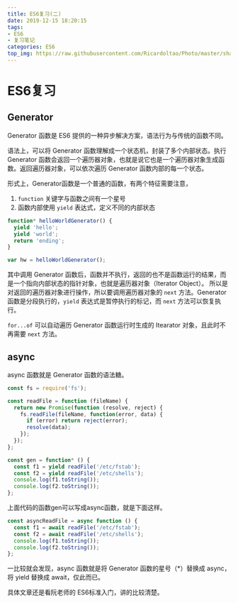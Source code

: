 ```yaml
---
title: ES6复习(二)
date: 2019-12-15 18:20:15
tags: 
- ES6
- 复习笔记
categories: ES6
top_img: https://raw.githubusercontent.com/Ricardoltao/Photo/master/shahadat.jpg
---
```


# ES6复习

## Generator

Generator 函数是 ES6 提供的一种异步解决方案，语法行为与传统的函数不同。

语法上，可以将 Generator 函数理解成一个状态机，封装了多个内部状态。执行 Generator 函数会返回一个遍历器对象，也就是说它也是一个遍历器对象生成函数。返回遍历器对象，可以依次遍历 Generator 函数内部的每一个状态。

形式上，Generator函数是一个普通的函数，有两个特征需要注意，
1. `function` 关键字与函数之间有一个星号
2. 函数内部使用 `yield` 表达式，定义不同的内部状态

```javascript
function* helloWorldGenerator() {
  yield 'hello';
  yield 'world';
  return 'ending';
}

var hw = helloWorldGenerator();
```

其中调用 Generator 函数后，函数并不执行，返回的也不是函数运行的结果，而是一个指向内部状态的指针对象，也就是遍历器对象（Iterator Object）。
所以是对返回的遍历器对象进行操作，所以要调用遍历器对象的 `next` 方法。Generator 函数是分段执行的，`yield` 表达式是暂停执行的标记，而 `next` 方法可以恢复执行。

`for...of` 可以自动遍历 Generator 函数运行时生成的 Itearator 对象，且此时不再需要 `next` 方法。

## async

async 函数就是 Generator 函数的语法糖。
```js
const fs = require('fs');

const readFile = function (fileName) {
  return new Promise(function (resolve, reject) {
    fs.readFile(fileName, function(error, data) {
      if (error) return reject(error);
      resolve(data);
    });
  });
};

const gen = function* () {
  const f1 = yield readFile('/etc/fstab');
  const f2 = yield readFile('/etc/shells');
  console.log(f1.toString());
  console.log(f2.toString());
};
```

上面代码的函数gen可以写成async函数，就是下面这样。
```js
const asyncReadFile = async function () {
  const f1 = await readFile('/etc/fstab');
  const f2 = await readFile('/etc/shells');
  console.log(f1.toString());
  console.log(f2.toString());
};
```

一比较就会发现，async 函数就是将 Generator 函数的星号（*）替换成 async，将 yield 替换成 await，仅此而已。

具体文章还是看阮老师的 ES6标准入门，讲的比较清楚。